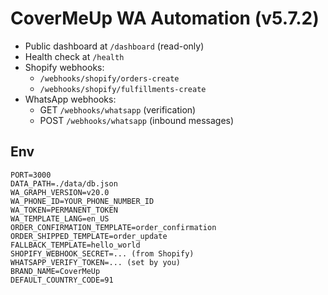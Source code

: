 # CoverMeUp WA Automation (v5.7.2)

- Public dashboard at `/dashboard` (read-only)
- Health check at `/health`
- Shopify webhooks:
  - `/webhooks/shopify/orders-create`
  - `/webhooks/shopify/fulfillments-create`
- WhatsApp webhooks:
  - GET `/webhooks/whatsapp` (verification)
  - POST `/webhooks/whatsapp` (inbound messages)

## Env
```
PORT=3000
DATA_PATH=./data/db.json
WA_GRAPH_VERSION=v20.0
WA_PHONE_ID=YOUR_PHONE_NUMBER_ID
WA_TOKEN=PERMANENT_TOKEN
WA_TEMPLATE_LANG=en_US
ORDER_CONFIRMATION_TEMPLATE=order_confirmation
ORDER_SHIPPED_TEMPLATE=order_update
FALLBACK_TEMPLATE=hello_world
SHOPIFY_WEBHOOK_SECRET=... (from Shopify)
WHATSAPP_VERIFY_TOKEN=... (set by you)
BRAND_NAME=CoverMeUp
DEFAULT_COUNTRY_CODE=91
```
